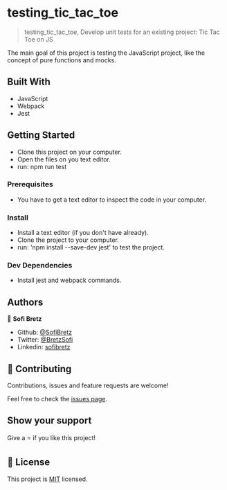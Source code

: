 # testing_tic_tac_toe

> testing_tic_tac_toe, Develop unit tests for an existing project: Tic Tac Toe on JS

The main goal of this project is testing the JavaScript project, like the concept of pure functions and mocks.

## Built With

- JavaScript
- Webpack
- Jest

## Getting Started

- Clone this project on your computer.
- Open the files on you text editor.
- run: npm run test

### Prerequisites

- You have to get a text editor to inspect the code in your computer.

### Install

- Install a text editor (if you don't have already).
- Clone the project to your computer.
- run: 'npm install --save-dev jest' to test the project.

### Dev Dependencies

- Install jest and webpack commands.

## Authors

👤 **Sofi Bretz**

- Github: [@SofiBretz](https://github.com/SofiBretz)
- Twitter: [@BretzSofi](https://twitter.com/BretzSofi)
- Linkedin: [sofibretz](https://www.linkedin.com/in/sofibretz/)

## 🤝 Contributing

Contributions, issues and feature requests are welcome!

Feel free to check the [issues page](issues/).

## Show your support

Give a ⭐️ if you like this project!

## 📝 License

This project is [MIT](lic.url) licensed.
